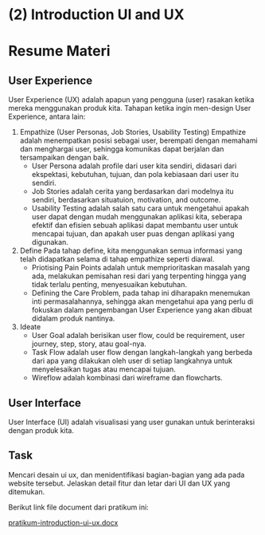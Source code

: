 # (2) Introduction UI and UX

# Resume Materi

## User Experience

User Experience (UX) adalah apapun yang pengguna (user) rasakan ketika mereka menggunakan produk kita.
Tahapan ketika ingin men-design User Experience, antara lain:

1. Empathize (User Personas, Job Stories, Usability Testing)
   Empathize adalah menempatkan posisi sebagai user, berempati dengan memahami dan menghargai user, sehingga komunikas dapat berjalan dan tersampaikan dengan baik.
   - User Persona adalah profile dari user kita sendiri, didasari dari ekspektasi, kebutuhan, tujuan, dan pola kebiasaan dari user itu sendiri.
   - Job Stories adalah cerita yang berdasarkan dari modelnya itu sendiri, berdasarkan situatuion, motivation, and outcome.
   - Usability Testing adalah salah satu cara untuk mengetahui apakah user dapat dengan mudah menggunakan aplikasi kita, seberapa efektif dan efisien sebuah aplikasi dapat membantu user untuk mencapai tujuan, dan apakah user puas dengan aplikasi yang digunakan.
2. Define
   Pada tahap define, kita menggunakan semua informasi yang telah didapatkan selama di tahap empathize seperti diawal.
   - Priotising Pain Points adalah untuk memprioritaskan masalah yang ada, melakukan pemisahan resi dari yang terpenting hingga yang tidak terlalu penting, menyesuaikan kebutuhan.
   - Defining the Care Problem, pada tahap ini diharapakn menemukan inti permasalahannya, sehingga akan mengetahui apa yang perlu di fokuskan dalam pengembangan User Experience yang akan dibuat didalam produk nantinya.
3. Ideate
   - User Goal adalah berisikan user flow, could be requirement, user journey, step, story, atau goal-nya.
   - Task Flow adalah user flow dengan langkah-langkah yang berbeda dari apa yang dilakukan oleh user di setiap langkahnya untuk menyelesaikan tugas atau mencapai tujuan.
   - Wireflow adalah kombinasi dari wireframe dan flowcharts.

## User Interface

User Interface (UI) adalah visualisasi yang user gunakan untuk berinteraksi dengan produk kita.

## Task

Mencari desain ui ux, dan menidentifikasi bagian-bagian yang ada pada website tersebut. Jelaskan detail fitur dan letar dari UI dan UX yang ditemukan.

Berikut link file document dari pratikum ini:

[pratikum-introduction-ui-ux.docx](pratikum/pratikum-introduction-ui-ux.docx)
